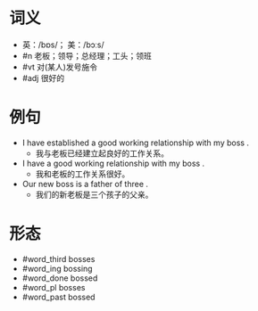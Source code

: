 # 词义
- 英：/bɒs/； 美：/bɔːs/
- #n 老板；领导；总经理；工头；领班
- #vt 对(某人)发号施令
- #adj 很好的
# 例句
- I have established a good working relationship with my boss .
	- 我与老板已经建立起良好的工作关系。
- I have a good working relationship with my boss .
	- 我和老板的工作关系很好。
- Our new boss is a father of three .
	- 我们的新老板是三个孩子的父亲。
# 形态
- #word_third bosses
- #word_ing bossing
- #word_done bossed
- #word_pl bosses
- #word_past bossed
